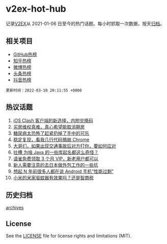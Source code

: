 # v2ex-hot-hub

 记录[V2EX](https://www.v2ex.com/)从 2021-01-06 日至今的热门话题。每小时抓取一次数据，按天[归档](archives)。
 
 ## 相关项目

- [GitHub热榜](https://github.com/lonnyzhang423/github-hot-hub)
- [知乎热榜](https://github.com/lonnyzhang423/zhihu-hot-hub)
- [微博热榜](https://github.com/lonnyzhang423/weibo-hot-hub)
- [头条热榜](https://github.com/lonnyzhang423/toutiao-hot-hub)
- [抖音热榜](https://github.com/lonnyzhang423/douyin-hot-hub)


 `更新时间：2022-03-10 20:11:55 +0800`

## 热议话题

1. [iOS Clash 客户端的新选择，内附兑换码](https://www.v2ex.com/t/839223)
1. [买房维权真难，真心希望能取消期房](https://www.v2ex.com/t/839312)
1. [糖尿病太恐怖了赶紧扔掉了手中的可乐](https://www.v2ex.com/t/839307)
1. [稳定复现，看我几行代码搞崩 Chrome](https://www.v2ex.com/t/839328)
1. [大哥们，如果出现交通事故后对方打你，要如何应对](https://www.v2ex.com/t/839351)
1. [吐槽 为啥 Java 的一些库起名都这么奇怪？](https://www.v2ex.com/t/839275)
1. [语雀免费领取 3 个月 VIP，新老用户都可以](https://www.v2ex.com/t/839357)
1. [新人需要注意的去日本做外包工作的一些坑](https://www.v2ex.com/t/839303)
1. [想起 N 年前很多人都在说 Android 手机“性能过剩”](https://www.v2ex.com/t/839274)
1. [小米的米家驱蚊器有效果吗？还是智商税](https://www.v2ex.com/t/839362)

## 历史归档

[archives](archives)

## License

See the [LICENSE](LICENSE) file for license rights and limitations (MIT).
